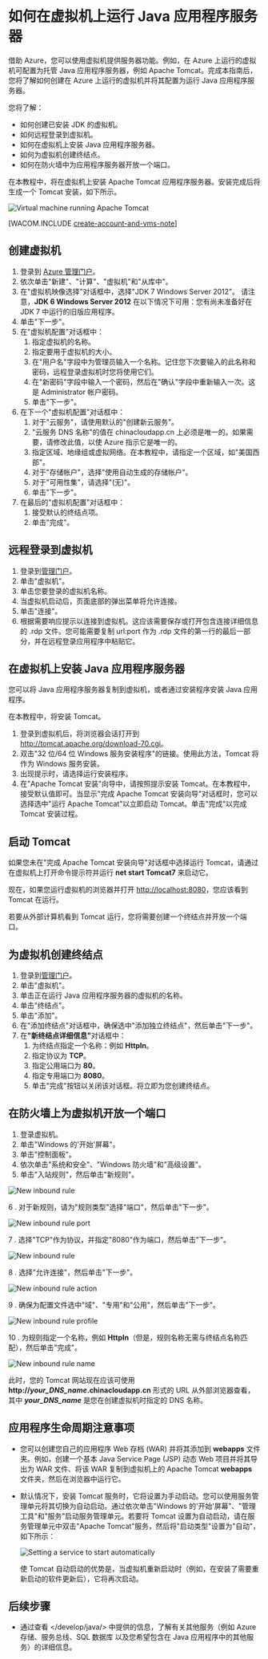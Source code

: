 <properties linkid="dev-java-vm-application-server" urlDisplayName="Tomcat on Virtual Machine" pageTitle="虚拟机上的 Tomcat - Azure 教程" metaKeywords="Azure vm, creating vm Tomcat, configuring vm Tomcat" description="了解如何创建 Windows 虚拟机并将其配置为运行 Apache Tomcat 应用程序服务器。" metaCanonical="" services="virtual-machines" documentationCenter="Java" title="How to run a Java application server on a virtual machine" authors="robmcm" solutions="" manager="wpickett" editor="mollybos" scriptId="" videoId="" />
<tags ms.service="virtual-machines"
    ms.date="02/20/2015"
    wacn.date="04/11/2015"
    />

# 如何在虚拟机上运行 Java 应用程序服务器

借助 Azure，您可以使用虚拟机提供服务器功能。例如，在 Azure 上运行的虚拟机可配置为托管 Java 应用程序服务器，例如 Apache Tomcat。完成本指南后，您将了解如何创建在 Azure 上运行的虚拟机并将其配置为运行 Java 应用程序服务器。

您将了解：

* 如何创建已安装 JDK 的虚拟机。
* 如何远程登录到虚拟机。
* 如何在虚拟机上安装 Java 应用程序服务器。
* 如何为虚拟机创建终结点。
* 如何在防火墙中为应用程序服务器开放一个端口。

在本教程中，将在虚拟机上安装 Apache Tomcat 应用程序服务器。安装完成后将生成一个 Tomcat 安装，如下所示。

![Virtual machine running Apache Tomcat][virtual_machine_tomcat]

[WACOM.INCLUDE [create-account-and-vms-note](../includes/create-account-and-vms-note.md)]

## 创建虚拟机

1. 登录到 [Azure 管理门户](https://manage.windowsazure.cn)。
2. 依次单击"新建"、"计算"、"虚拟机"和"从库中"。
3. 在"虚拟机映像选择"对话框中，选择"JDK 7 Windows Server 2012"。
请注意，**JDK 6 Windows Server 2012** 在以下情况下可用：您有尚未准备好在 JDK 7 中运行的旧版应用程序。
4. 单击"下一步"。
5. 在"虚拟机配置"<strong></strong>对话框中：
    1. 指定虚拟机的名称。
    2. 指定要用于虚拟机的大小。
    3. 在"用户名"字段中为管理员输入一个名称。记住您下次要输入的此名称和密码，远程登录虚拟机时您将使用它们。
    4. 在"新密码"字段中输入一个密码，然后在"确认"字段中重新输入一次。这是 Administrator 帐户密码。
    5. 单击"下一步"。
6. 在下一个"虚拟机配置"<strong></strong>对话框中：
    1. 对于"云服务"，请使用默认的"创建新云服务"。
    2. "云服务 DNS 名称"的值在 chinacloudapp.cn 上必须是唯一的。如果需要，请修改此值，以使 Azure 指示它是唯一的。
    2. 指定区域、地缘组或虚拟网络。在本教程中，请指定一个区域，如"美国西部"。
    2. 对于"存储帐户"，选择"使用自动生成的存储帐户"。
    3. 对于"可用性集"，请选择"(无)"。
    4. 单击"下一步"。
7. 在最后的"虚拟机配置"<strong></strong>对话框中：
    1. 接受默认的终结点项。
    2. 单击"完成"。

## 远程登录到虚拟机

1. 登录到[管理门户](https://manage.windowsazure.cn)。
2. 单击"虚拟机"。
3. 单击您要登录的虚拟机名称。
4. 当虚拟机启动后，页面底部的弹出菜单将允许连接。
5. 单击"连接"。
6. 根据需要响应提示以连接到虚拟机。这应该需要保存或打开包含连接详细信息的 .rdp 文件。您可能需要复制 url:port 作为 .rdp 文件的第一行的最后一部分，并在远程登录应用程序中粘贴它。

## 在虚拟机上安装 Java 应用程序服务器

您可以将 Java 应用程序服务器复制到虚拟机，或者通过安装程序安装 Java 应用程序。 

在本教程中，将安装 Tomcat。

1. 登录到虚拟机后，将浏览器会话打开到 <http://tomcat.apache.org/download-70.cgi>。
2. 双击"32 位/64 位 Windows 服务安装程序"的链接。使用此方法，Tomcat 将作为 Windows 服务安装。
3. 出现提示时，请选择运行安装程序。
4. 在"Apache Tomcat 安装"向导中，请按照提示安装 Tomcat。在本教程中，接受默认值即可。当显示"完成 Apache Tomcat 安装向导"对话框时，您可以选择选中"运行 Apache Tomcat"以立即启动 Tomcat。单击"完成"以完成 Tomcat 安装过程。

## 启动 Tomcat
如果您未在"完成 Apache Tomcat 安装向导"对话框中选择运行 Tomcat，请通过在虚拟机上打开命令提示符并运行 **net start Tomcat7** 来启动它。

现在，如果您运行虚拟机的浏览器并打开 <http://localhost:8080>，您应该看到 Tomcat 在运行。

若要从外部计算机看到 Tomcat 运行，您将需要创建一个终结点并开放一个端口。

## 为虚拟机创建终结点
1. 登录到[管理门户](https://manage.windowsazure.cn)。
2. 单击"虚拟机"。
3. 单击正在运行 Java 应用程序服务器的虚拟机的名称。
4. 单击"终结点"。
5. 单击"添加"。
6. 在"添加终结点"对话框中，确保选中"添加独立终结点"，然后单击"下一步"。
7. 在<strong>"新终结点详细信息"</strong>对话框中：
    1. 为终结点指定一个名称：例如 **HttpIn**。
    2. 指定协议为 **TCP**。
    3. 指定公用端口为 **80**。
    4. 指定专用端口为 **8080**。
    5. 单击"完成"按钮以关闭该对话框。将立即为您创建终结点。

## 在防火墙上为虚拟机开放一个端口
1. 登录虚拟机。
2. 单击"Windows 的'开始'屏幕"。
3. 单击"控制面板"。
4. 依次单击"系统和安全"、"Windows 防火墙"和"高级设置"。
5. 单击"入站规则"，然后单击"新规则"。

 ![New inbound rule][NewIBRule]

6 . 对于新规则，请为"规则类型"选择"端口"，然后单击"下一步"。

 ![New inbound rule port][NewRulePort]

7 . 选择"TCP"作为协议，并指定"8080"作为端口，然后单击"下一步"。

 ![New inbound rule ][NewRuleProtocol]

8 . 选择"允许连接"，然后单击"下一步"。

 ![New inbound rule action][NewRuleAction]

9 . 确保为配置文件选中"域"、"专用"和"公用"，然后单击"下一步"。

 ![New inbound rule profile][NewRuleProfile]

10 . 为规则指定一个名称，例如 **HttpIn**（但是，规则名称无需与终结点名称匹配），然后单击"完成"。  

 ![New inbound rule name][NewRuleName]

此时，您的 Tomcat 网站现在应该可使用 **http://*your\_DNS\_name*.chinacloudapp.cn** 形式的 URL 从外部浏览器查看，其中 ***your\_DNS\_name*** 是您在创建虚拟机时指定的 DNS 名称。

## 应用程序生命周期注意事项
* 您可以创建您自己的应用程序 Web 存档 (WAR) 并将其添加到 **webapps** 文件夹。例如，创建一个基本 Java Service Page (JSP) 动态 Web 项目并将其导出为 WAR 文件、将该 WAR 复制到虚拟机上的 Apache Tomcat **webapps** 文件夹，然后在浏览器中运行它。
* 默认情况下，安装 Tomcat 服务时，它将设置为手动启动。您可以使用服务管理单元将其切换为自动启动。通过依次单击"Windows 的'开始'屏幕"、"管理工具"和"服务"启动服务管理单元。若要将 Tomcat 设置为自动启动，请在服务管理单元中双击"Apache Tomcat"服务，然后将"启动类型"设置为"自动"，如下所示：

    ![Setting a service to start automatically][service_automatic_startup]

    使 Tomcat 自动启动的优势是，当虚拟机重新启动时（例如，在安装了需要重新启动的软件更新后），它将再次启动。

## 后续步骤
* 通过查看 </develop/java/> 中提供的信息，了解有关其他服务（例如 Azure 存储、服务总线、SQL 数据库 以及您希望包含在 Java 应用程序中的其他服务）的详细信息。

[virtual_machine_tomcat]: ./media/virtual-machines-java-run-tomcat-application-server/WA_VirtualMachineRunningApacheTomcat.png

[service_automatic_startup]: ./media/virtual-machines-java-run-tomcat-application-server/WA_TomcatServiceAutomaticStart.png









[NewIBRule]: ./media/virtual-machines-java-run-tomcat-application-server/NewInboundRule.png
[NewRulePort]: ./media/virtual-machines-java-run-tomcat-application-server/NewRulePort.png
[NewRuleProtocol]: ./media/virtual-machines-java-run-tomcat-application-server/NewRuleProtocol.png
[NewRuleAction]: ./media/virtual-machines-java-run-tomcat-application-server/NewRuleAction.png
[NewRuleName]: ./media/virtual-machines-java-run-tomcat-application-server/NewRuleName.png
[NewRuleProfile]: ./media/virtual-machines-java-run-tomcat-application-server/NewRuleProfile.png
